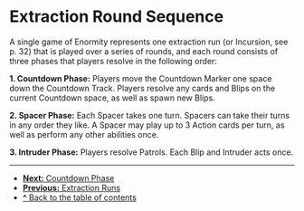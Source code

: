 # Extraction Round Sequence

A single game of Enormity represents one extraction run (or Incursion, see p. 32) that is played
over a series of rounds, and each round consists of
three phases that players resolve in the following
order:

**1. Countdown Phase:** Players move the Countdown
Marker one space down the Countdown Track.
Players resolve any cards and Blips on the current
Countdown space, as well as spawn new Blips.

**2. Spacer Phase:** Each Spacer takes one turn.
Spacers can take their turns in any order they like.
A Spacer may play up to 3 Action cards per turn, as
well as perform any other abilities once.

**3. Intruder Phase:** Players resolve Patrols. Each
Blip and Intruder acts once.

---
- [**Next:** Countdown Phase](countdown-phase.md)
- [**Previous:** Extraction Runs](extraction-runs.md)
- [**^** Back to the table of contents](README.md)